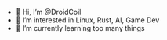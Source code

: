 - 👋 Hi, I’m @DroidCoil
- 👀 I’m interested in Linux, Rust, AI, Game Dev
- 🌱 I’m currently learning too many things

<!---
DroidCoil/DroidCoil is a ✨ special ✨ repository because its `README.md` (this file) appears on your GitHub profile.
You can click the Preview link to take a look at your changes.
--->
